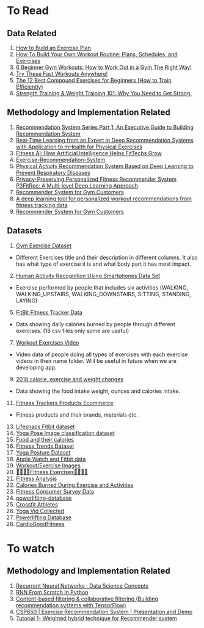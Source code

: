 # To Read

## Data Related
1. [How to Build an Exercise Plan](https://www.helpguide.org/harvard/whats-the-best-exercise-plan-for-me.htm)
2. [How To Build Your Own Workout Routine: Plans, Schedules, and Exercises](https://www.nerdfitness.com/blog/how-to-build-your-own-workout-routine/)
3. [6 Beginner Gym Workouts: How to Work Out in a Gym The Right Way!](https://www.nerdfitness.com/blog/a-beginners-guide-to-the-gym-everything-you-need-to-know/)
4. [Try These Fast Workouts Anywhere!](https://www.nerdfitness.com/blog/circuit-training-build-some-muscles-burn-some-fat/)
5. [The 12 Best Compound Exercises for Beginners (How to Train Efficiently)](https://www.nerdfitness.com/blog/the-12-best-compound-exercises-for-beginners-how-to-train-efficiently/)
6. [Strength Training & Weight Training 101: Why You Need to Get Strong.](https://www.nerdfitness.com/blog/strength-training-101/)

## Methodology and Implementation Related
1. [Recommendation System Series Part 1: An Executive Guide to Building Recommendation System](https://towardsdatascience.com/recommendation-system-series-part-1-an-executive-guide-to-building-recommendation-system-608f83e2630a)
2. [Real-Time Learning from an Expert in Deep Recommendation Systems with Application to mHealth for Physical Exercises](https://www.ncbi.nlm.nih.gov/pmc/articles/PMC9435440/)
3. [Fitness AI: How Artificial Intelligence Helps FitTechs Grow](https://riseapps.co/machine-learning-and-ai-for-fitness/)
4. [Exercise-Recommendation-System](https://github.com/AiFangzhe/Exercise-Recommendation-System)
5. [Physical Activity Recommendation System Based on Deep Learning to Prevent Respiratory Diseases](https://www.mdpi.com/2073-431X/11/10/150)
6. [Privacy-Preserving Personalized Fitness Recommender System P3FitRec: A Multi-level Deep Learning Approach](https://dl.acm.org/doi/full/10.1145/3572899)
7. [Recommender System for Gym Customers](https://www.diva-portal.org/smash/get/diva2:1437061/FULLTEXT01.pdf)
8. [A deep learning tool for personalized workout recommendations from fitness tracking data](https://www.sciencedaily.com/releases/2019/04/190422151023.htm)
9. [Recommender System for Gym Customers](https://www.diva-portal.org/smash/get/diva2:1437061/FULLTEXT01.pdf)





## Datasets
1. [Gym Exercise Dataset](https://www.kaggle.com/datasets/niharika41298/gym-exercise-data/code) 
- Different Exercises title and their description in different columns. It also has what type of exercise it is and what body part it has most impact.
2. [Human Activity Recognition Using Smartphones Data Set](https://archive.ics.uci.edu/ml/datasets/human+activity+recognition+using+smartphones)
- Exercise performed by people that includes six activities (WALKING, WALKING_UPSTAIRS, WALKING_DOWNSTAIRS, SITTING, STANDING, LAYING)
5. [FitBit Fitness Tracker Data](https://www.kaggle.com/datasets/arashnic/fitbit/code)
- Data showing daily calories burned by people through different exercises. (18 csv files only some are useful)
7. [Workout Exercises Video](https://www.kaggle.com/datasets/hasyimabdillah/workoutfitness-video)
- Video data of people doing all types of exercises with each exercise videos in their name folder. Will be useful in future when we are developing app.
9. [2018 calorie, exercise and weight changes](https://www.kaggle.com/datasets/chrisbow/2018-calorie-exercise-and-weight-changes)
- Data showing the food intake weight, ounces and calories intake.
11. [Fitness Trackers Products Ecommerce](https://www.kaggle.com/datasets/devsubhash/fitness-trackers-products-ecommerce)
- Fitness products and their brands, materials etc.
13. [Lifesnaps Fitbit dataset](https://www.kaggle.com/datasets/skywescar/lifesnaps-fitbit-dataset)
14. [Yoga Pose Image classification dataset](https://www.kaggle.com/datasets/shrutisaxena/yoga-pose-image-classification-dataset)
15. [Food and their calories](https://www.kaggle.com/datasets/vaishnavivenkatesan/food-and-their-calories)
16. [Fitness Trends Dataset](https://www.kaggle.com/datasets/aroojanwarkhan/fitness-data-trends)
17. [Yoga Posture Dataset](https://www.kaggle.com/datasets/tr1gg3rtrash/yoga-posture-dataset)
18. [Apple Watch and Fitbit data](https://www.kaggle.com/datasets/aleespinosa/apple-watch-and-fitbit-data)
19. [Workout/Exercise Images](https://www.kaggle.com/datasets/hasyimabdillah/workoutexercises-images)
20. [🏋️‍♀️🏋️‍♂️Fitness Exercises🏋️‍♀️🏋️‍♂️](https://www.kaggle.com/datasets/edoardoba/fitness-exercises-with-animations)
21. [Fitness Analysis](https://www.kaggle.com/datasets/nithilaa/fitness-analysis)
22. [Calories Burned During Exercise and Activities](https://www.kaggle.com/datasets/aadhavvignesh/calories-burned-during-exercise-and-activities)
23. [Fitness Consumer Survey Data](https://www.kaggle.com/datasets/harshitaaswani/fitness-consumer-survey-data)
24. [powerlifting-database](https://www.kaggle.com/datasets/dansbecker/powerlifting-database)
25. [Crossfit Athletes](https://www.kaggle.com/datasets/ulrikthygepedersen/crossfit-athletes)
26. [Yoga Vid Collected](https://www.kaggle.com/datasets/pulaksarmah/yoga-videos)
27. [Powerlifting Database](https://www.kaggle.com/datasets/open-powerlifting/powerlifting-database)
28. [CardioGoodFitness](https://www.kaggle.com/datasets/saurav9786/cardiogoodfitness)

# To watch
## Methodology and Implementation Related
1. [Recurrent Neural Networks : Data Science Concepts](https://www.youtube.com/watch?v=DFZ1UA7-fxY&t=808s)
2. [RNN From Scratch In Python](https://www.youtube.com/watch?v=4wuIOcD1LLI)
3. [Content-based filtering & collaborative filtering (Building recommendation systems with TensorFlow)](https://www.youtube.com/watch?v=v90un9ALRzw&list=PLQY2H8rRoyvy2MiyUBz5RWZr5MPFkV3qz&index=4)
4. [CSP650 | Exercise Recommendation System | Presentation and Demo](https://www.youtube.com/watch?v=tcNPuDwrNM0&ab_channel=NurAqilahShah)
5. [Tutorial 1- Weighted hybrid technique for Recommender system](https://www.youtube.com/watch?v=_hf_y-_sj5Y&list=PLZoTAELRMXVN7QGpcuN-Vg35Hgjp3htvi&ab_channel=KrishNaik)

